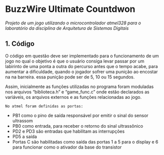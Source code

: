 # BuzzWire Ultimate Countdwon 

*Projeto de um jogo utilizando o microcontrolador atmel328 para o laboratório da disciplina de Arquitetura de Sistemas Digitais*

## 1. Código	

O código em questão deve ser implementado para o funcionamento de um jogo no qual 
o objetivo é que o usuário consiga levar passar por um labirinto de uma ponta a outra
do percurso antes que o tempo acabe, para aumentar a dificuldade, quando o jogador
sofrer uma punição ao encostar na na barreira. essa punição pode ser de 5, 10 ou 15 segundos.

Assim, inicialmente as funções utilizadas no programa foram moduladas nos arquivos
“biblioteca.h” e “game_func.c” onde estão declarados as variáveis, os arquivos externos e as funções relacionadas ao jogo. 


	No atmel foram definidas as portas: 

- PB1 como o pino de saída responsável por emitir o sinal do sensor ultrassom
- PB0 como entrada, para receber o retorno do sinal ultrassônico
- PD2 e PD3 são entradas que habilitam as interrupções 
- PD5 a saída
- Portas C são habilitadas como saída das portas 1 a 5 para o display e 6 para funcionar como o ativador da base do transistor
